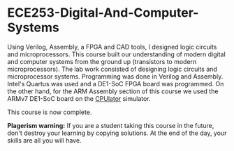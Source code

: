 # ECE253-Digital-And-Computer-Systems

Using Verilog, Assembly, a FPGA and CAD tools, I designed logic circuits and microprocessors. This course built our understanding of modern digital and computer systems from the ground up (transistors to modern microprocessors). The lab work consisted of designing logic circuits and microprocessor systems. Programming was done in Verilog and Assembly. Intel's Quartus was used and a DE1-SoC FPGA board was programmed. On the other hand, for the ARM Assembly section of this course we used the ARMv7 DE1-SoC board on the [CPUlator](https://cpulator.01xz.net/?sys=arm-de1soc&d_audio=48000) simulator.

This course is now complete.

**Plagerism warning:** If you are a student taking this course in the future, don't destroy your learning by copying solutions. At the end of the day, your skills are all you will have.
